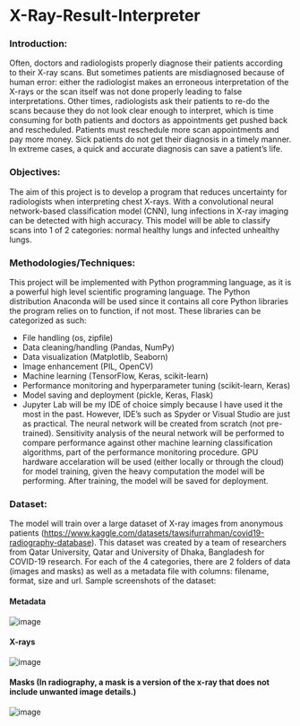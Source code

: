 # X-Ray-Result-Interpreter

### Introduction:
Often, doctors and radiologists properly diagnose their patients according to their X-ray scans. But sometimes patients are misdiagnosed because of human error: either the radiologist makes an erroneous interpretation of the X-rays or the scan itself was not done properly leading to false interpretations. Other times, radiologists ask their patients to re-do the scans because they do not look clear enough to interpret, which is time consuming for both patients and doctors as appointments get pushed back and rescheduled. Patients must reschedule more scan appointments and pay more money. Sick patients do not get their diagnosis in a timely manner. In extreme cases, a quick and accurate diagnosis can save a patient’s life.


### Objectives:
The aim of this project is to develop a program that reduces uncertainty for radiologists when interpreting chest X-rays. With a convolutional neural network-based classification model (CNN), lung infections in X-ray imaging can be detected with high accuracy. This model will be able to classify scans into 1 of 2 categories: normal healthy lungs and infected unhealthy lungs.


### Methodologies/Techniques:
This project will be implemented with Python programming language, as it is a powerful high level scientific programing language. The Python distribution Anaconda will be used since it contains all core Python libraries the program relies on to function, if not most. 
These libraries can be categorized as such: 
-	File handling (os, zipfile)
-	Data cleaning/handling (Pandas, NumPy)
-	Data visualization (Matplotlib, Seaborn)
-	Image enhancement (PIL, OpenCV)
-	Machine learning (TensorFlow, Keras, scikit-learn)
-	Performance monitoring and hyperparameter tuning (scikit-learn, Keras)
-	Model saving and deployment (pickle, Keras, Flask)
- Jupyter Lab will be my IDE of choice simply because I have used it the most in the past. However, IDE’s such as Spyder or Visual Studio are just as practical.
The neural network will be created from scratch (not pre-trained). 
Sensitivity analysis of the neural network will be performed to compare performance against other machine learning classification algorithms, part of the performance monitoring procedure.
GPU hardware accelaration will be used (either locally or through the cloud) for model training, given the heavy computation the model will be performing.
After training, the model will be saved for deployment. 


### Dataset:
The model will train over a large dataset of X-ray images from anonymous patients (https://www.kaggle.com/datasets/tawsifurrahman/covid19-radiography-database). This dataset was created by a team of researchers from Qatar University, Qatar and University of Dhaka, Bangladesh for COVID-19 research. For each of the 4 categories, there are 2 folders of data (images and masks) as well as a metadata file with columns: filename, format, size and url. Sample screenshots of the dataset:

#### Metadata
![image](https://user-images.githubusercontent.com/69071476/229360061-179b120d-6357-471a-a06c-c9aa871066e7.png)

#### X-rays
![image](https://user-images.githubusercontent.com/69071476/229360000-0bc5a393-e3c6-4a03-879c-177426abe2c5.png)

#### Masks (In radiography, a mask is a version of the x-ray that does not include unwanted image details.)
![image](https://user-images.githubusercontent.com/69071476/229359414-58c34485-da95-42eb-9931-65a26d00d22b.png)


